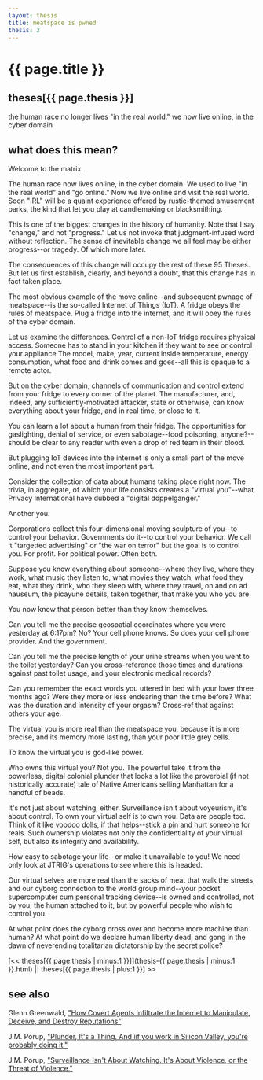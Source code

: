 ```yaml
---
layout: thesis
title: meatspace is pwned
thesis: 3
---
```


<h1 id="html">{{ page.title }}</h1>

<h2 id="html">theses[{{ page.thesis }}]</h2>

the human race no longer lives "in the real world." we now live online, in the cyber domain

<h2 id="html">what does this mean?</h2>


Welcome to the matrix.

The human race now lives online, in the cyber domain. We used to live "in the real world" and "go online." Now we live online and visit the real world. Soon "IRL" will be a quaint experience offered by rustic-themed amusement parks, the kind that let you play at candlemaking or blacksmithing.

This is one of the biggest changes in the history of humanity. Note that I say "change," and not "progress." Let us not invoke that judgment-infused word without reflection. The sense of inevitable change we all feel may be either progress--or tragedy. Of which more later.

The consequences of this change will occupy the rest of these 95 Theses. But let us first establish, clearly, and beyond a doubt, that this change has in fact taken place.

The most obvious example of the move online--and subsequent pwnage of meatspace--is the so-called Internet of Things (IoT). A fridge obeys the rules of meatspace. Plug a fridge into the internet, and it will obey the rules of the cyber domain.

Let us examine the differences. Control of a non-IoT fridge requires physical access. Someone has to stand in your kitchen if they want to see or control your appliance  The model, make, year, current inside temperature, energy consumption, what food and drink comes and goes--all this is opaque to a remote actor.

But on the cyber domain, channels of communication and control extend from your fridge to every corner of the planet. The manufacturer, and, indeed, any sufficiently-motivated attacker, state or otherwise, can know everything about your fridge, and in real time, or close to it.

You can learn a lot about a human from their fridge. The opportunities for gaslighting, denial of service, or even sabotage--food poisoning, anyone?--should be clear to any reader with even a drop of red team in their blood.

But plugging IoT devices into the internet is only a small part of the move online, and not even the most important part.

Consider the collection of data about humans taking place right now. The trivia, in aggregate, of which your life consists creates a "virtual you"--what Privacy International have dubbed a "digital döppelganger."

Another you.

Corporations collect this four-dimensional moving sculpture of you--to control your behavior. Governments do it--to control your behavior. We call it "targetted advertising" or "the war on terror" but the goal is to control you. For profit. For political power. Often both.

Suppose you know everything about someone--where they live, where they work, what music they listen to, what movies they watch, what food they eat, what they drink, who they sleep with, where they travel, on and on ad nauseum, the picayune details, taken together, that make you who you are.

You now know that person better than they know themselves.

Can you tell me the precise geospatial coordinates where you were yesterday at 6:17pm? No? Your cell phone knows. So does your cell phone provider. And the government.

Can you tell me the precise length of your urine streams when you went to the toilet yesterday? Can you cross-reference those times and durations against past toilet usage, and your electronic medical records?

Can you remember the exact words you uttered in bed with your lover three months ago? Were they more or less endearing than the time before? What was the duration and intensity of your orgasm? Cross-ref that against others your age.

The virtual you is more real than the meatspace you, because it is more precise, and its memory more lasting, than your poor little grey cells.

To know the virtual you is god-like power.

Who owns this virtual you? Not you. The powerful take it from the powerless, digital colonial plunder that looks a lot like the proverbial (if not historically accurate) tale of Native Americans selling Manhattan for a handful of beads.

It's not just about watching, either. Surveillance isn't about voyeurism, it's about control. To own your virtual self is to own you. Data are people too. Think of it like voodoo dolls, if that helps--stick a pin and hurt someone for reals. Such ownership violates not only the confidentiality of your virtual self, but also its integrity and availability.

How easy to sabotage your life--or make it unavailable to you! We need only look at JTRIG's operations to see where this is headed.

Our virtual selves are more real than the sacks of meat that walk the streets, and our cyborg connection to the world group mind--your pocket supercomputer cum personal tracking device--is owned and controlled, not by you, the human attached to it, but by powerful people who wish to control you.

At what point does the cyborg cross over and become more machine than human? At what point do we declare human liberty dead, and gong in the dawn of neverending totalitarian dictatorship by the secret police?

[\<\< theses[{{ page.thesis | minus:1 }}]](thesis-{{ page.thesis | minus:1 }}.html)  ||  theses[{{ page.thesis | plus:1 }}] \>\>

<h2 id="html">see also</h2>

Glenn Greenwald, ["How Covert Agents Infiltrate the Internet to Manipulate, Deceive, and Destroy Reputations"](https://theintercept.com/2014/02/24/jtrig-manipulation/)

J.M. Porup, ["Plunder, It's a Thing. And iif you work in Silicon Valley, you're probably doing it."](https://medium.com/@toholdaquill/plunder-it-s-a-thing-b449485812bc)

J.M. Porup, ["Surveillance Isn't About Watching. It's About Violence, or the Threat of Violence."](https://medium.com/@toholdaquill/surveillance-isnt-about-watching-a65b5eaadaf0)
